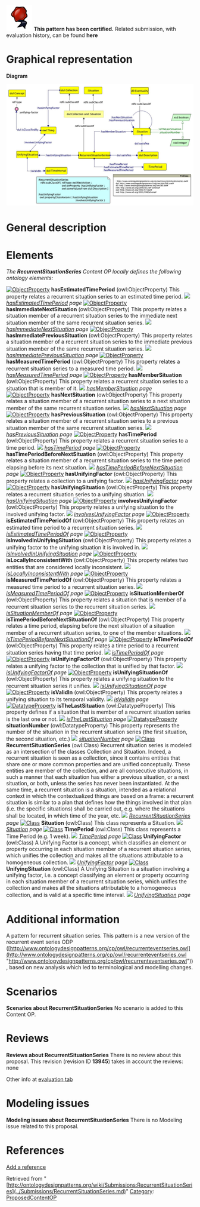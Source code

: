 [![](../images/thumb/b/b5/Certified.png/70px-Certified.png)](../Image/Certified.png.md "Certified.png") __This pattern has been certified.__
Related submission, with evaluation history, can be found __here__





#  Graphical representation


__Diagram__




[![Image:Recurrent-situation-series.jpg](../images/2/28/Recurrent-situation-series.jpg)](../Image/Recurrent-situation-series.jpg.md "Image:Recurrent-situation-series.jpg")




#  General description


  




#  Elements


_The __RecurrentSituationSeries__ Content OP locally defines the following ontology elements:_



[![ObjectProperty](../../../../../../../../../../../../../../../../../../../../../../images/thumb/c/c3/ObjectProperty.gif/20px-ObjectProperty.gif)](../Image/ObjectProperty.gif.md "ObjectProperty") __hasEstimatedTimePeriod__ (owl:ObjectProperty) This property relates a recurrent situation series to an estimated time period. 
 [![](../../../../../../../../../../../../../../../../../../../../../../../../../../../../../images/thumb/8/87/ArrowRight.gif/11px-ArrowRight.gif)](../Image/ArrowRight.gif.md "ArrowRight.gif") _[hasEstimatedTimePeriod](../Submissions/RecurrentSituationSeries/hasEstimatedTimePeriod.md "Submissions:RecurrentSituationSeries/hasEstimatedTimePeriod") page_
[![ObjectProperty](../../../../../../../../../../../../../../../../../../../../../../images/thumb/c/c3/ObjectProperty.gif/20px-ObjectProperty.gif)](../Image/ObjectProperty.gif.md "ObjectProperty") __hasImmediateNextSituation__ (owl:ObjectProperty) This property relates a situation member of a recurrent situation series to the immediate next situation member of the same recurrent situation series. 
 [![](../../../../../../../../../../../../../../../../../../../../../../../../../../../../../images/thumb/8/87/ArrowRight.gif/11px-ArrowRight.gif)](../Image/ArrowRight.gif.md "ArrowRight.gif") _[hasImmediateNextSituation](../Submissions/RecurrentSituationSeries/hasImmediateNextSituation.md "Submissions:RecurrentSituationSeries/hasImmediateNextSituation") page_
[![ObjectProperty](../../../../../../../../../../../../../../../../../../../../../../images/thumb/c/c3/ObjectProperty.gif/20px-ObjectProperty.gif)](../Image/ObjectProperty.gif.md "ObjectProperty") __hasImmediatePreviousSituation__ (owl:ObjectProperty) This property relates a situation member of a recurrent situation series to the immediate previous situation member of the same recurrent situation series. 
 [![](../../../../../../../../../../../../../../../../../../../../../../../../../../../../../images/thumb/8/87/ArrowRight.gif/11px-ArrowRight.gif)](../Image/ArrowRight.gif.md "ArrowRight.gif") _[hasImmediatePreviousSituation](../Submissions/RecurrentSituationSeries/hasImmediatePreviousSituation.md "Submissions:RecurrentSituationSeries/hasImmediatePreviousSituation") page_
[![ObjectProperty](../../../../../../../../../../../../../../../../../../../../../../images/thumb/c/c3/ObjectProperty.gif/20px-ObjectProperty.gif)](../Image/ObjectProperty.gif.md "ObjectProperty") __hasMeasuredTimePeriod__ (owl:ObjectProperty) This property relates a recurrent situation series to a measured time period. 
 [![](../../../../../../../../../../../../../../../../../../../../../../../../../../../../../images/thumb/8/87/ArrowRight.gif/11px-ArrowRight.gif)](../Image/ArrowRight.gif.md "ArrowRight.gif") _[hasMeasuredTimePeriod](../Submissions/RecurrentSituationSeries/hasMeasuredTimePeriod.md "Submissions:RecurrentSituationSeries/hasMeasuredTimePeriod") page_
[![ObjectProperty](../../../../../../../../../../../../../../../../../../../../../../images/thumb/c/c3/ObjectProperty.gif/20px-ObjectProperty.gif)](../Image/ObjectProperty.gif.md "ObjectProperty") __hasMemberSituation__ (owl:ObjectProperty) This property relates a recurrent situation series to a situation that is member of it. 
 [![](../../../../../../../../../../../../../../../../../../../../../../../../../../../../../images/thumb/8/87/ArrowRight.gif/11px-ArrowRight.gif)](../Image/ArrowRight.gif.md "ArrowRight.gif") _[hasMemberSituation](../Submissions/RecurrentSituationSeries/hasMemberSituation.md "Submissions:RecurrentSituationSeries/hasMemberSituation") page_
[![ObjectProperty](../../../../../../../../../../../../../../../../../../../../../../images/thumb/c/c3/ObjectProperty.gif/20px-ObjectProperty.gif)](../Image/ObjectProperty.gif.md "ObjectProperty") __hasNextSituation__ (owl:ObjectProperty) This property relates a situation member of a recurrent situation series to a next situation member of the same recurrent situation series. 
 [![](../../../../../../../../../../../../../../../../../../../../../../../../../../../../../images/thumb/8/87/ArrowRight.gif/11px-ArrowRight.gif)](../Image/ArrowRight.gif.md "ArrowRight.gif") _[hasNextSituation](../Submissions/RecurrentSituationSeries/hasNextSituation.md "Submissions:RecurrentSituationSeries/hasNextSituation") page_
[![ObjectProperty](../../../../../../../../../../../../../../../../../../../../../../images/thumb/c/c3/ObjectProperty.gif/20px-ObjectProperty.gif)](../Image/ObjectProperty.gif.md "ObjectProperty") __hasPreviousSituation__ (owl:ObjectProperty) This property relates a situation member of a recurrent situation series to a previous situation member of the same recurrent situation series. 
 [![](../../../../../../../../../../../../../../../../../../../../../../../../../../../../../images/thumb/8/87/ArrowRight.gif/11px-ArrowRight.gif)](../Image/ArrowRight.gif.md "ArrowRight.gif") _[hasPreviousSituation](../Submissions/RecurrentSituationSeries/hasPreviousSituation.md "Submissions:RecurrentSituationSeries/hasPreviousSituation") page_
[![ObjectProperty](../../../../../../../../../../../../../../../../../../../../../../images/thumb/c/c3/ObjectProperty.gif/20px-ObjectProperty.gif)](../Image/ObjectProperty.gif.md "ObjectProperty") __hasTimePeriod__ (owl:ObjectProperty) This property relates a recurrent situation series to a time period. 
 [![](../../../../../../../../../../../../../../../../../../../../../../../../../../../../../images/thumb/8/87/ArrowRight.gif/11px-ArrowRight.gif)](../Image/ArrowRight.gif.md "ArrowRight.gif") _[hasTimePeriod](../Submissions/RecurrentSituationSeries/hasTimePeriod.md "Submissions:RecurrentSituationSeries/hasTimePeriod") page_
[![ObjectProperty](../../../../../../../../../../../../../../../../../../../../../../images/thumb/c/c3/ObjectProperty.gif/20px-ObjectProperty.gif)](../Image/ObjectProperty.gif.md "ObjectProperty") __hasTimePeriodBeforeNextSituation__ (owl:ObjectProperty) This property relates a situation member of a recurrent situation series to the time period elapsing before its next situation. 
 [![](../../../../../../../../../../../../../../../../../../../../../../../../../../../../../images/thumb/8/87/ArrowRight.gif/11px-ArrowRight.gif)](../Image/ArrowRight.gif.md "ArrowRight.gif") _[hasTimePeriodBeforeNextSituation](../Submissions/RecurrentSituationSeries/hasTimePeriodBeforeNextSituation.md "Submissions:RecurrentSituationSeries/hasTimePeriodBeforeNextSituation") page_
[![ObjectProperty](../../../../../../../../../../../../../../../../../../../../../../images/thumb/c/c3/ObjectProperty.gif/20px-ObjectProperty.gif)](../Image/ObjectProperty.gif.md "ObjectProperty") __hasUnifyingFactor__ (owl:ObjectProperty) This property relates a collection to a unifying factor. 
 [![](../../../../../../../../../../../../../../../../../../../../../../../../../../../../../images/thumb/8/87/ArrowRight.gif/11px-ArrowRight.gif)](../Image/ArrowRight.gif.md "ArrowRight.gif") _[hasUnifyingFactor](../Submissions/RecurrentSituationSeries/hasUnifyingFactor.md "Submissions:RecurrentSituationSeries/hasUnifyingFactor") page_
[![ObjectProperty](../../../../../../../../../../../../../../../../../../../../../../images/thumb/c/c3/ObjectProperty.gif/20px-ObjectProperty.gif)](../Image/ObjectProperty.gif.md "ObjectProperty") __hasUnifyingSituation__ (owl:ObjectProperty) This property relates a recurrent situation series to a unifying situation. 
 [![](../../../../../../../../../../../../../../../../../../../../../../../../../../../../../images/thumb/8/87/ArrowRight.gif/11px-ArrowRight.gif)](../Image/ArrowRight.gif.md "ArrowRight.gif") _[hasUnifyingSituation](../Submissions/RecurrentSituationSeries/hasUnifyingSituation.md "Submissions:RecurrentSituationSeries/hasUnifyingSituation") page_
[![ObjectProperty](../../../../../../../../../../../../../../../../../../../../../../images/thumb/c/c3/ObjectProperty.gif/20px-ObjectProperty.gif)](../Image/ObjectProperty.gif.md "ObjectProperty") __involvesUnifyingFactor__ (owl:ObjectProperty) This property relates a unifying situation to the involved unifying factor. 
 [![](../../../../../../../../../../../../../../../../../../../../../../../../../../../../../images/thumb/8/87/ArrowRight.gif/11px-ArrowRight.gif)](../Image/ArrowRight.gif.md "ArrowRight.gif") _[involvesUnifyingFactor](../Submissions/RecurrentSituationSeries/involvesUnifyingFactor.md "Submissions:RecurrentSituationSeries/involvesUnifyingFactor") page_
[![ObjectProperty](../../../../../../../../../../../../../../../../../../../../../../images/thumb/c/c3/ObjectProperty.gif/20px-ObjectProperty.gif)](../Image/ObjectProperty.gif.md "ObjectProperty") __isEstimatedTimePeriodOf__ (owl:ObjectProperty) This property relates an estimated time period to a recurrent situation series. 
 [![](../../../../../../../../../../../../../../../../../../../../../../../../../../../../../images/thumb/8/87/ArrowRight.gif/11px-ArrowRight.gif)](../Image/ArrowRight.gif.md "ArrowRight.gif") _[isEstimatedTimePeriodOf](../Submissions/RecurrentSituationSeries/isEstimatedTimePeriodOf.md "Submissions:RecurrentSituationSeries/isEstimatedTimePeriodOf") page_
[![ObjectProperty](../../../../../../../../../../../../../../../../../../../../../../images/thumb/c/c3/ObjectProperty.gif/20px-ObjectProperty.gif)](../Image/ObjectProperty.gif.md "ObjectProperty") __isInvolvedInUnifyingSituation__ (owl:ObjectProperty) This property relates a unifying factor to the unifying situation it is involved in. 
 [![](../../../../../../../../../../../../../../../../../../../../../../../../../../../../../images/thumb/8/87/ArrowRight.gif/11px-ArrowRight.gif)](../Image/ArrowRight.gif.md "ArrowRight.gif") _[isInvolvedInUnifyingSituation](../Submissions/RecurrentSituationSeries/isInvolvedInUnifyingSituation.md "Submissions:RecurrentSituationSeries/isInvolvedInUnifyingSituation") page_
[![ObjectProperty](../../../../../../../../../../../../../../../../../../../../../../images/thumb/c/c3/ObjectProperty.gif/20px-ObjectProperty.gif)](../Image/ObjectProperty.gif.md "ObjectProperty") __isLocallyInconsistentWith__ (owl:ObjectProperty) This property relates two entities that are considered locally inconsistent. 
 [![](../../../../../../../../../../../../../../../../../../../../../../../../../../../../../images/thumb/8/87/ArrowRight.gif/11px-ArrowRight.gif)](../Image/ArrowRight.gif.md "ArrowRight.gif") _[isLocallyInconsistentWith](../Submissions/RecurrentSituationSeries/isLocallyInconsistentWith.md "Submissions:RecurrentSituationSeries/isLocallyInconsistentWith") page_
[![ObjectProperty](../../../../../../../../../../../../../../../../../../../../../../images/thumb/c/c3/ObjectProperty.gif/20px-ObjectProperty.gif)](../Image/ObjectProperty.gif.md "ObjectProperty") __isMeasuredTimePeriodOf__ (owl:ObjectProperty) This property relates a measured time period to a recurrent situation series. 
 [![](../../../../../../../../../../../../../../../../../../../../../../../../../../../../../images/thumb/8/87/ArrowRight.gif/11px-ArrowRight.gif)](../Image/ArrowRight.gif.md "ArrowRight.gif") _[isMeasuredTimePeriodOf](../Submissions/RecurrentSituationSeries/isMeasuredTimePeriodOf.md "Submissions:RecurrentSituationSeries/isMeasuredTimePeriodOf") page_
[![ObjectProperty](../../../../../../../../../../../../../../../../../../../../../../images/thumb/c/c3/ObjectProperty.gif/20px-ObjectProperty.gif)](../Image/ObjectProperty.gif.md "ObjectProperty") __isSituationMemberOf__ (owl:ObjectProperty) This property relates a situation that is member of a recurrent situation series to the recurrent situation series. 
 [![](../../../../../../../../../../../../../../../../../../../../../../../../../../../../../images/thumb/8/87/ArrowRight.gif/11px-ArrowRight.gif)](../Image/ArrowRight.gif.md "ArrowRight.gif") _[isSituationMemberOf](../Submissions/RecurrentSituationSeries/isSituationMemberOf.md "Submissions:RecurrentSituationSeries/isSituationMemberOf") page_
[![ObjectProperty](../../../../../../../../../../../../../../../../../../../../../../images/thumb/c/c3/ObjectProperty.gif/20px-ObjectProperty.gif)](../Image/ObjectProperty.gif.md "ObjectProperty") __isTimePeriodBeforeNextSituationOf__ (owl:ObjectProperty) This property relates a time period, elapsing before the next situation of a situation member of a recurrent situation series, to one of the member situations. 
 [![](../../../../../../../../../../../../../../../../../../../../../../../../../../../../../images/thumb/8/87/ArrowRight.gif/11px-ArrowRight.gif)](../Image/ArrowRight.gif.md "ArrowRight.gif") _[isTimePeriodBeforeNextSituationOf](../Submissions/RecurrentSituationSeries/isTimePeriodBeforeNextSituationOf.md "Submissions:RecurrentSituationSeries/isTimePeriodBeforeNextSituationOf") page_
[![ObjectProperty](../../../../../../../../../../../../../../../../../../../../../../images/thumb/c/c3/ObjectProperty.gif/20px-ObjectProperty.gif)](../Image/ObjectProperty.gif.md "ObjectProperty") __isTimePeriodOf__ (owl:ObjectProperty) This property relates a time period to a recurrent situation series having that time period. 
 [![](../../../../../../../../../../../../../../../../../../../../../../../../../../../../../images/thumb/8/87/ArrowRight.gif/11px-ArrowRight.gif)](../Image/ArrowRight.gif.md "ArrowRight.gif") _[isTimePeriodOf](../Submissions/RecurrentSituationSeries/isTimePeriodOf.md "Submissions:RecurrentSituationSeries/isTimePeriodOf") page_
[![ObjectProperty](../../../../../../../../../../../../../../../../../../../../../../images/thumb/c/c3/ObjectProperty.gif/20px-ObjectProperty.gif)](../Image/ObjectProperty.gif.md "ObjectProperty") __isUnifyingFactorOf__ (owl:ObjectProperty) This property relates a unifying factor to the collection that is unified by that factor. 
 [![](../../../../../../../../../../../../../../../../../../../../../../../../../../../../../images/thumb/8/87/ArrowRight.gif/11px-ArrowRight.gif)](../Image/ArrowRight.gif.md "ArrowRight.gif") _[isUnifyingFactorOf](../Submissions/RecurrentSituationSeries/isUnifyingFactorOf.md "Submissions:RecurrentSituationSeries/isUnifyingFactorOf") page_
[![ObjectProperty](../../../../../../../../../../../../../../../../../../../../../../images/thumb/c/c3/ObjectProperty.gif/20px-ObjectProperty.gif)](../Image/ObjectProperty.gif.md "ObjectProperty") __isUnifyingSituationOf__ (owl:ObjectProperty) This property relates a unifying situation to the recurrent situation series it unifies. 
 [![](../../../../../../../../../../../../../../../../../../../../../../../../../../../../../images/thumb/8/87/ArrowRight.gif/11px-ArrowRight.gif)](../Image/ArrowRight.gif.md "ArrowRight.gif") _[isUnifyingSituationOf](../Submissions/RecurrentSituationSeries/isUnifyingSituationOf.md "Submissions:RecurrentSituationSeries/isUnifyingSituationOf") page_
[![ObjectProperty](../../../../../../../../../../../../../../../../../../../../../../images/thumb/c/c3/ObjectProperty.gif/20px-ObjectProperty.gif)](../Image/ObjectProperty.gif.md "ObjectProperty") __isValidIn__ (owl:ObjectProperty) This property relates a unifying situation to its temporal validity. 
 [![](../../../../../../../../../../../../../../../../../../../../../../../../../../../../../images/thumb/8/87/ArrowRight.gif/11px-ArrowRight.gif)](../Image/ArrowRight.gif.md "ArrowRight.gif") _[isValidIn](../Submissions/RecurrentSituationSeries/isValidIn.md "Submissions:RecurrentSituationSeries/isValidIn") page_
[![DatatypeProperty](../../images/thumb/a/a5/DatatypeProperty.gif/20px-DatatypeProperty.gif)](../Image/DatatypeProperty.gif.md "DatatypeProperty") __isTheLastSituation__ (owl:DatatypeProperty) This property defines if a situation that is member of a recurrent situation series is the last one or not. 
 [![](../../../../../../../../../../../../../../../../../../../../../../../../../../../../../images/thumb/8/87/ArrowRight.gif/11px-ArrowRight.gif)](../Image/ArrowRight.gif.md "ArrowRight.gif") _[isTheLastSituation](../Submissions/RecurrentSituationSeries/isTheLastSituation.md "Submissions:RecurrentSituationSeries/isTheLastSituation") page_
[![DatatypeProperty](../../images/thumb/a/a5/DatatypeProperty.gif/20px-DatatypeProperty.gif)](../Image/DatatypeProperty.gif.md "DatatypeProperty") __situationNumber__ (owl:DatatypeProperty) This property represents the number of the situation in the recurrent situation series (the first situation, the second situation, etc.) 
 [![](../../../../../../../../../../../../../../../../../../../../../../../../../../../../../images/thumb/8/87/ArrowRight.gif/11px-ArrowRight.gif)](../Image/ArrowRight.gif.md "ArrowRight.gif") _[situationNumber](../Submissions/RecurrentSituationSeries/situationNumber.md "Submissions:RecurrentSituationSeries/situationNumber") page_
[![Class](../../../../../images/thumb/2/27/Class.gif/20px-Class.gif)](../Image/Class.gif.md "Class") __RecurrentSituationSeries__ (owl:Class) Recurrent situation series is modeled as an intersection of the classes Collection and Situation. Indeed, a recurrent situation is seen as a collection, since it contains entities that share one or more common properties and are unified conceptually. These entities are member of the collection, and are all consecutive situations, in such a manner that each situation has either a previous situation, or a next situation, or both, unless the series has never been instantiated. At the same time, a recurrent situation is a situation, intended as a relational context in which the contextualized things are based on a frame: a recurrent situation is similar to a plan that defines how the things involved in that plan (i.e. the specific situations) shall be carried out, e.g. where the situations shall be located, in which time of the year, etc. 
 [![](../../../../../../../../../../../../../../../../../../../../../../../../../../../../../images/thumb/8/87/ArrowRight.gif/11px-ArrowRight.gif)](../Image/ArrowRight.gif.md "ArrowRight.gif") _[RecurrentSituationSeries](../Submissions/RecurrentSituationSeries/RecurrentSituationSeries.md "Submissions:RecurrentSituationSeries/RecurrentSituationSeries") page_
[![Class](../../../../../images/thumb/2/27/Class.gif/20px-Class.gif)](../Image/Class.gif.md "Class") __Situation__ (owl:Class) This class represents a Situation. 
 [![](../../../../../../../../../../../../../../../../../../../../../../../../../../../../../images/thumb/8/87/ArrowRight.gif/11px-ArrowRight.gif)](../Image/ArrowRight.gif.md "ArrowRight.gif") _[Situation](../Submissions/RecurrentSituationSeries/Situation.md "Submissions:RecurrentSituationSeries/Situation") page_
[![Class](../../../../../images/thumb/2/27/Class.gif/20px-Class.gif)](../Image/Class.gif.md "Class") __TimePeriod__ (owl:Class) This class represents a Time Period (e.g. 1 week). 
 [![](../../../../../../../../../../../../../../../../../../../../../../../../../../../../../images/thumb/8/87/ArrowRight.gif/11px-ArrowRight.gif)](../Image/ArrowRight.gif.md "ArrowRight.gif") _[TimePeriod](../Submissions/RecurrentSituationSeries/TimePeriod.md "Submissions:RecurrentSituationSeries/TimePeriod") page_
[![Class](../../../../../images/thumb/2/27/Class.gif/20px-Class.gif)](../Image/Class.gif.md "Class") __UnifyingFactor__ (owl:Class) A Unifying Factor is a concept, which classifies an element or property occurring in each situation member of a recurrent situation series, which unifies the collection and makes all the situations attributable to a homogeneous collection. 
 [![](../../../../../../../../../../../../../../../../../../../../../../../../../../../../../images/thumb/8/87/ArrowRight.gif/11px-ArrowRight.gif)](../Image/ArrowRight.gif.md "ArrowRight.gif") _[UnifyingFactor](../Submissions/RecurrentSituationSeries/UnifyingFactor.md "Submissions:RecurrentSituationSeries/UnifyingFactor") page_
[![Class](../../../../../images/thumb/2/27/Class.gif/20px-Class.gif)](../Image/Class.gif.md "Class") __UnifyingSituation__ (owl:Class) A Unifying Situation is a situation involving a unifying factor, i.e. a concept classifying an element or property occurring in each situation member of a recurrent situation series, which unifies the collection and makes all the situations attributable to a homogeneous collection, and is valid at a specific time interval. 
 [![](../../../../../../../../../../../../../../../../../../../../../../../../../../../../../images/thumb/8/87/ArrowRight.gif/11px-ArrowRight.gif)](../Image/ArrowRight.gif.md "ArrowRight.gif") _[UnifyingSituation](../Submissions/RecurrentSituationSeries/UnifyingSituation.md "Submissions:RecurrentSituationSeries/UnifyingSituation") page_
#  Additional information


A pattern for recurrent situation series. This pattern is a new version of the recurrent event series ODP ([http://www.ontologydesignpatterns.org/cp/owl/recurrenteventseries.owl](http://www.ontologydesignpatterns.org/cp/owl/recurrenteventseries.owl "http://www.ontologydesignpatterns.org/cp/owl/recurrenteventseries.owl")), based on new analysis which led to terminological and modelling changes.



#  Scenarios



__Scenarios about RecurrentSituationSeries__
No scenario is added to this Content OP.




#  Reviews



__Reviews about RecurrentSituationSeries__
There is no review about this proposal.
This revision (revision ID __13945__) takes in account the reviews: none


Other info at [evaluation tab](http://ontologydesignpatterns.org/wiki/index.php?title=Submissions:RecurrentSituationSeries&action=evaluation "http://ontologydesignpatterns.org/wiki/index.php?title=Submissions:RecurrentSituationSeries&action=evaluation")




  




#  Modeling issues



__Modeling issues about RecurrentSituationSeries__
There is no Modeling issue related to this proposal.




  




#  References


[Add a reference](index.php@title=Odp%253AAdd_reference&subject=../Submissions/RecurrentSituationSeries.md "http://ontologydesignpatterns.org/wiki/index.php?title=Odp:Add_reference&subject=Submissions%3ARecurrentSituationSeries")


  






Retrieved from "[http://ontologydesignpatterns.org/wiki/Submissions:RecurrentSituationSeries](../Submissions/RecurrentSituationSeries.md)"
 [Category](http://ontologydesignpatterns.org/wiki/Special:Categories "Special:Categories"): [ProposedContentOP](../Category/ProposedContentOP.md "Category:ProposedContentOP")